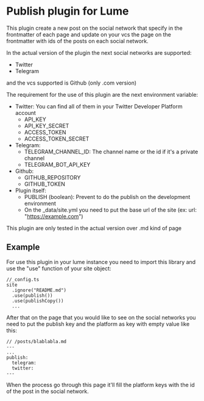 # Publish plugin for Lume
This plugin create a new post on the social network that specify in the frontmatter of each page and update on your vcs the page on the frontmatter with ids of the posts on each social network.

In the actual version of the plugin the next social networks are supported:
* Twitter
* Telegram

and the vcs supported is Github (only .com version)

The requirement for the use of this plugin are the next environment variable:

* Twitter: You can find all of them in your Twitter Developer Platform account
  * API_KEY
  * API_KEY_SECRET
  * ACCESS_TOKEN
  * ACCESS_TOKEN_SECRET
* Telegram:
  * TELEGRAM_CHANNEL_ID: The channel name or the id if it's a private channel
  * TELEGRAM_BOT_API_KEY
* Github:
  * GITHUB_REPOSITORY
  * GITHUB_TOKEN
* Plugin itself:
  * PUBLISH (boolean): Prevent to do the publish on the development environment
  * On the _data/site.yml you need to put the base url of the site (ex: url: "https://example.com")

This plugin are only tested in the actual version over .md kind of page

## Example
For use this plugin in your lume instance you need to import this library and use the "use" function of your site object:

```
//_config.ts
site
  .ignore("README.md")
  .use(publish())
  .use(publishCopy())
  ...
```

After that on the page that you would like to see on the social networks you need to put the publish key and the platform as key with empty value like this:

```
// /posts/blablabla.md
---
...
publish:
  telegram:
  twitter:
---
```

When the process go through this page it'll fill the platform keys with the id of the post in the social network.